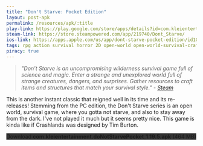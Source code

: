 ```yaml
---
title: "Don't Starve: Pocket Edition"
layout: post-apk
permalink: /resources/apk/:title
play-link: https://play.google.com/store/apps/details?id=com.kleientertainment.doNotStarvePocket
steam-link: https://store.steampowered.com/app/219740/Dont_Starve/
ios-link: https://apps.apple.com/us/app/dont-starve-pocket-edition/id1012298403
tags: rpg action survival horror 2D open-world open-world-survival-craft crafting
piracy: true
---
```


> _"Don’t Starve is an uncompromising wilderness survival game full of science and magic. Enter a strange and unexplored world full of strange creatures, dangers, and surprises. Gather resources to craft items and structures that match your survival style." - <a href="https://store.steampowered.com/app/219740/Dont_Starve/" target="_blank">Steam</a>_

This is another instant classic that reigned well in its time and its re-releases! Stemming from the PC edition, the Don't Starve series is an open world, survival game, where you gotta not starve, and also to stay away from the dark. I've not played it much but it seems pretty nice. This game is kinda like if Crashlands was designed by Tim Burton.

<div class="text-center">
    <a class="btn btn-dark btn-block w-100" onclick='apk("com.kleientertainment.doNotStarvePocket_1.19.5.apk")' target="_blank" style="text-decoration: none; background-color: #333;"> Download <b>com.kleientertainment.doNotStarvePocket_1.19.5.apk</b> (464 MB)</a>
</div>
